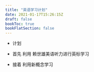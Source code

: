 ```yaml
---
title: "英语学习计划"
date: 2021-01-17T15:26:15Z
draft: false
bookToc: true
bookFlatSection: false
---
```


+ 计划


+ 首先 利用 赖世雄美语听力进行英标学习

+ 接着 利用新概念学习